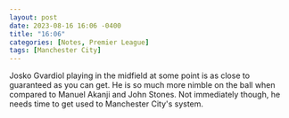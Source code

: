 ```yaml
---
layout: post
date: 2023-08-16 16:06 -0400
title: "16:06"
categories: [Notes, Premier League]
tags: [Manchester City]
---
```


Josko Gvardiol playing in the midfield at some point is as close to guaranteed as you can get. He is so much more nimble on the ball when compared to Manuel Akanji and John Stones. Not immediately though, he needs time to get used to Manchester City's system.


